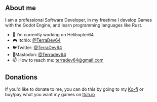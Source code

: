 ## About me

I am a professional Software Developer, in my freetime I develop Games with the Godot Engine, and learn programming languages like Rust.

- 🔭 I’m currently working on Helihopter64
- 🎮 ItchIo: [@TerraDev64](https://terradev64.itch.io/)
- 🐦Twitter: [@TerraDev64](https://twitter.com/TerraDev64)
- 🐘Mastodon: [@Terradev64](https://mastodon.gamedev.place/@TerraDev64)
- 📫 How to reach me: terradev64@gmail.com

## Donations

If you'd like to donate to me, you can do this by going to my [Ko-fi](https://ko-fi.com/terradev64) or buy/pay what you want my games on [Itch.io](https://terradev64.itch.io/)
